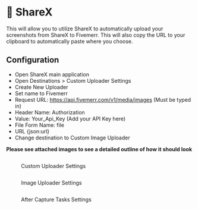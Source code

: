 # 🤳 ShareX

This will allow you to utilize ShareX to automatically upload your screenshots from ShareX to Fivemerr. This will also copy the URL to your clipboard to automatically paste where you choose.

## Configuration

* Open ShareX main application
* Open Destinations > Custom Uploader Settings
* Create New Uploader
* Set name to Fivemerr
* Request URL: https://api.fivemerr.com/v1/media/images (Must be typed in)
* Header Name: Authorization
* Value: Your\_Api\_Key (Add your API Key here)
* File Form Name: file
* URL {json:url}
* Change destination to Custom Image Uploader

**Please see attached images to see a detailed outline of how it should look**

<figure><img src="https://files.fivemerr.com/images/b95e2338-caf4-4867-bb1e-48f8d83981f8.png" alt=""><figcaption><p>Custom Uploader Settings</p></figcaption></figure>

<figure><img src="https://files.fivemerr.com/images/7aa68d84-4fff-4c19-a415-8db1ad935d8d.png" alt=""><figcaption><p>Image Uploader Settings</p></figcaption></figure>

<figure><img src="https://files.fivemerr.com/images/e2ff6b4b-e006-4d33-a74a-852792763bcc.png" alt=""><figcaption><p>After Capture Tasks Settings</p></figcaption></figure>
